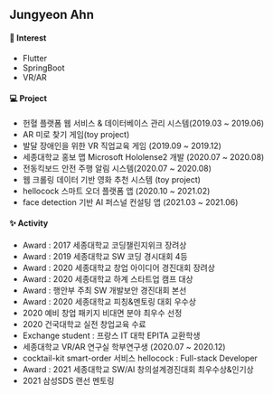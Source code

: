 ## Jungyeon Ahn



#### 🤍 Interest
- Flutter
- SpringBoot
- VR/AR


#### 💻 Project
- 헌혈 플랫폼 웹 서비스 & 데이터베이스 관리 시스템(2019.03 ~ 2019.06)
- AR 미로 찾기 게임(toy project)
- 발달 장애인을 위한 VR 직업교육 게임 (2019.09 ~ 2019.12)
- 세종대학교 홍보 맵 Microsoft Hololense2 개발 (2020.07 ~ 2020.08)
- 전동킥보드 안전 주행 알림 시스템(2020.07 ~ 2020.08)
- 웹 크롤링 데이터 기반 영화 추천 시스템 (toy project)
- hellocock 스마트 오더 플랫폼 앱 (2020.10 ~ 2021.02)
- face detection 기반 AI 퍼스널 컨설팅 앱 (2021.03 ~ 2021.06)


#### ✨ Activity
- Award : 2017 세종대학교 코딩챌린지위크 장려상
- Award : 2019 세종대학교 SW 코딩 경시대회 4등
- Award : 2020 세종대학교 창업 아이디어 경진대회 장려상
- Award : 2020 세종대학교 하계 스타트업 캠프 대상
- Award : 행안부 주최 SW 개발보안 경진대회 본선
- Award : 2020 세종대학교 피칭&멘토링 대회 우수상
- 2020 예비 창업 패키지 비대면 분야 최우수 선정 
- 2020 건국대학교 실전 창업교육 수료 
- Exchange student : 프랑스 IT 대학 EPITA 교환학생
- 세종대학교 VR/AR 연구실 학부연구생 (2020.07 ~ 2020.12)
- cocktail-kit smart-order 서비스 hellocock : Full-stack Developer
- Award : 2021 세종대학교 SW/AI 창의설계경진대회 최우수상&인기상
- 2021 삼성SDS 랜선 멘토링


